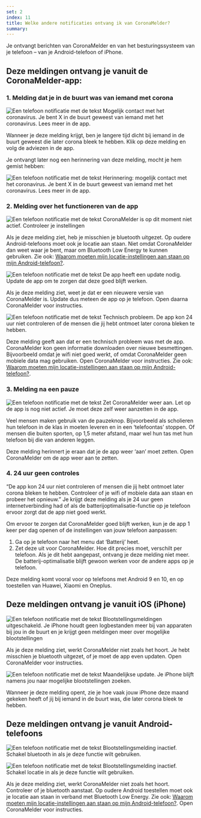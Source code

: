 ```yaml
---
set: 2
index: 11
title: Welke andere notificaties ontvang ik van CoronaMelder?
summary: 
---
```

<div class="notifications" markdown="1">

Je ontvangt berichten van CoronaMelder en van het besturingssysteem van je telefoon – van je Android-telefoon of iPhone. 

## Deze meldingen ontvang je vanuit de CoronaMelder-app:

### 1. Melding dat je in de buurt was van iemand met corona

![Een telefoon notificatie met de tekst Mogelijk contact met het coronavirus. Je bent X in de buurt geweest van iemand met het coronavirus. Lees meer in de app.](/media/beeldmateriaal/exposure-vanuit-coronamelder/CM_4.png)

Wanneer je deze melding krijgt, ben je langere tijd dicht bij iemand in de buurt geweest die later corona bleek te hebben. Klik op deze melding en volg de adviezen in de app.

Je ontvangt later nog een herinnering van deze melding, mocht je hem gemist hebben:

![Een telefoon notificatie met de tekst Herinnering: mogelijk contact met het coronavirus. Je bent X in de buurt geweest van iemand met het coronavirus. Lees meer in de app.](/media/beeldmateriaal/exposure-vanuit-coronamelder/CM_8.png)


### 2. Melding over het functioneren van de app

![Een telefoon notificatie met de tekst CoronaMelder is op dit moment niet actief. Controleer je instellingen](/media/beeldmateriaal/exposure-vanuit-coronamelder/CM_3.png)

Als je deze melding ziet, heb je misschien je bluetooth uitgezet. Op oudere Android-telefoons moet ook je locatie aan staan. Niet omdat CoronaMelder dan weet waar je bent, maar om Bluetooth Low Energy te kunnen gebruiken. Zie ook:  [Waarom moeten mijn locatie-instellingen aan staan op mijn Android-telefoon?](/{{page.lang}}/faq/2-4-waarom-moeten-de-locatie-instellingen-aanstaan-op-android).

![Een telefoon notificatie met de tekst De app heeft een update nodig. Update de app om te zorgen dat deze goed blijft werken.](/media/beeldmateriaal/exposure-vanuit-coronamelder/CM_5.png)

Als je deze melding ziet, weet je dat er een nieuwere versie van CoronaMelder is. Update dus meteen de app op je telefoon. Open daarna CoronaMelder voor instructies.

![Een telefoon notificatie met de tekst Technisch probleem. De app kon 24 uur niet controleren of de mensen die jij hebt ontmoet later corona bleken te hebben.](/media/beeldmateriaal/exposure-vanuit-coronamelder/CM_7.png)

Deze melding geeft aan dat er een technisch probleem was met de app. CoronaMelder kon geen informatie downloaden over nieuwe besmettingen. Bijvoorbeeld omdat je wifi niet goed werkt, of omdat CoronaMelder geen mobiele data mag gebruiken. Open CoronaMelder voor instructies. Zie ook: [Waarom moeten mijn locatie-instellingen aan staan op mijn Android-telefoon?](/{{page.lang}}/faq/14-locatie-instellingen-android/).

### 3. Melding na een pauze

![Een telefoon notificatie met de tekst Zet CoronaMelder weer aan. Let op de app is nog niet actief. Je moet deze zelf weer aanzetten in de app.](/media/beeldmateriaal/exposure-vanuit-coronamelder/CM_6.png)

Veel mensen maken gebruik van de pauzeknop. Bijvoorbeeld als scholieren hun telefoon in de klas in moeten leveren en in een ‘telefoontas’ stoppen. Of mensen die buiten sporten, op 1,5 meter afstand, maar wel hun tas met hun telefoon bij die van anderen leggen.

Deze melding herinnert je eraan dat je de app weer ‘aan’ moet zetten. Open CoronaMelder om de app weer aan te zetten.

### 4. 24 uur geen controles

“De app kon 24 uur niet controleren of mensen die jij hebt ontmoet later corona bleken te hebben. Controleer of je wifi of mobiele data aan staan en probeer het opnieuw.” Je krijgt deze melding als je 24 uur geen internetverbinding had of als de batterijoptimalisatie-functie op je telefoon ervoor zorgt dat de app niet goed werkt.

Om ervoor te zorgen dat CoronaMelder goed blijft werken, kun je de app 1 keer per dag openen of de instellingen van jouw telefoon aanpassen:
1. Ga op je telefoon naar het menu dat ‘Batterij’ heet.
2. Zet deze uit voor CoronaMelder. Hoe dit precies moet, verschilt per telefoon. Als je dit hebt aangepast, ontvang je deze melding niet meer. De batterij-optimalisatie blijft gewoon werken voor de andere apps op je telefoon.

Deze melding komt vooral voor op telefoons met Android 9 en 10, en op toestellen van Huawei, Xiaomi en Oneplus.

## Deze meldingen ontvang je vanuit iOS (iPhone)
![Een telefoon notificatie met de tekst Blootstellingsmeldingen uitgeschakeld. Je iPhone houdt geen logbestanden meer bij van apparaten bij jou in de buurt en je krijgt geen meldingen meer over mogelijke blootstellingen](/media/beeldmateriaal/exposure-vanuit-ios/iOS_6.png)

Als je deze melding ziet, werkt CoronaMelder niet zoals het hoort. Je hebt misschien je bluetooth uitgezet, of je moet de app even updaten. Open CoronaMelder voor instructies.

![Een telefoon notificatie met de tekst Maandelijkse update. Je iPhone blijft namens jou naar mogelijke blootstellingen zoeken.](/media/beeldmateriaal/exposure-vanuit-ios/iOS_5.png)

Wanneer je deze melding opent, zie je hoe vaak jouw iPhone deze maand gekeken heeft of jij bij iemand in de buurt was, die later corona bleek te hebben. 

## Deze meldingen ontvang je vanuit Android-telefoons

![Een telefoon notificatie met de tekst Blootstellingsmelding inactief. Schakel bluetooth in als je deze functie wilt gebruiken.](/media/beeldmateriaal/exposure-vanuit-android/Android_2.png)

![Een telefoon notificatie met de tekst Blootstellingsmelding inactief. Schakel locatie in als je deze functie wilt gebruiken.](/media/beeldmateriaal/exposure-vanuit-android/Android_5.png)

Als je deze melding ziet, werkt CoronaMelder niet zoals het hoort. Controleer of je bluetooth aanstaat. Op oudere Android toestellen moet ook je locatie aan staan in verband met Bluetooth Low Energy. Zie ook: [Waarom moeten mijn locatie-instellingen aan staan op mijn Android-telefoon?](/{{page.lang}}/faq/2-4-waarom-moeten-de-locatie-instellingen-aanstaan-op-android). Open CoronaMelder voor instructies. 

</div>
